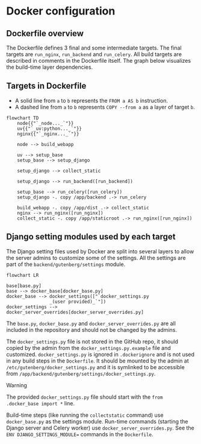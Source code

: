 # Docker configuration
## Dockerfile overview
The Dockerfile defines 3 final and some intermediate targets.
The final targets are `run_nginx`, `run_backend` and `run_celery`.
All build targets are described in comments in the Dockerfile itself.
The graph below visualizes the build-time layer dependencies.

## Targets in Dockerfile
- A solid line from `a` to `b` represents the `FROM a AS b` instruction.
- A dashed line from `a` to `b` represents `COPY --from a` as a layer of target `b`. 
```mermaid
flowchart TD
    node{{"`_node..._`"}}
    uv{{"`_uv:python..._`"}}
    nginx{{"`_nginx..._`"}}
    
    node --> build_webapp

    uv --> setup_base
    setup_base --> setup_django

    setup_django --> collect_static

    setup_django --> run_backend([run_backend])

    setup_base --> run_celery([run_celery])
    setup_django -. copy /app/backend .-> run_celery

    build_webapp -. copy /app/dist .-> collect_static
    nginx --> run_nginx([run_nginx])
    collect_static -. copy /app/staticroot .-> run_nginx([run_nginx])
```

## Django setting modules used by each target
The Django setting files used by Docker are split into several layers to allow the server admins to customize some of
the settings. All the settings are part of the `backend/gutenberg/settings` module.

```mermaid
flowchart LR

base[base.py]
base --> docker_base[docker_base.py]
docker_base --> docker_settings(["`docker_settings.py
                _(user provided)_`"])
docker_settings --> docker_server_overrides[docker_server_overrides.py]
```

The `base.py`, `docker_base.py` and `docker_server_overrides.py` are all included in the repository
and should not be changed by the admins.

The `docker_settings.py` file is not stored in the GitHub repo, it should copied by the admin from
the `docker_settings.py.example` file and customized.
`docker_settings.py` is ignored in `.dockerignore` and is not used in any build steps in the `Dockerfile`.
It should be mounted by the admin at `/etc/gutenberg/docker_settings.py` and it is symlinked to be accessible
from `/app/backend/gutenberg/settings/docker_settings.py`.

> [!WARNING]
> The provided `docker_settings.py` file should start with the `from .docker_base import *` line. 

Build-time steps (like running the `collectstatic` command) use `docker_base.py` as the settings module.
Run-time commands (starting the Django server and Celery worker) use `docker_server_overrides.py`.
See the `ENV DJANGO_SETTINGS_MODULE=` commands in the `Dockerfile`.
